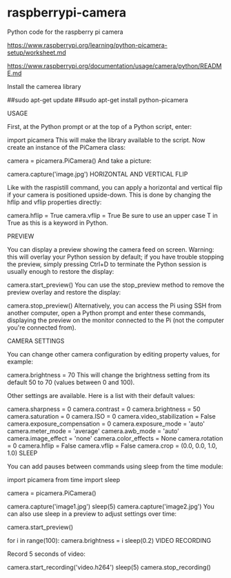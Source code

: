 # raspberrypi-camera
Python code for the raspberry pi camera

https://www.raspberrypi.org/learning/python-picamera-setup/worksheet.md

https://www.raspberrypi.org/documentation/usage/camera/python/README.md

Install the camerea library

##sudo apt-get update
##sudo apt-get install python-picamera

USAGE

First, at the Python prompt or at the top of a Python script, enter:

import picamera
This will make the library available to the script. Now create an instance of the PiCamera class:

camera = picamera.PiCamera()
And take a picture:

camera.capture('image.jpg')
HORIZONTAL AND VERTICAL FLIP

Like with the raspistill command, you can apply a horizontal and vertical flip if your camera is positioned upside-down. This is done by changing the hflip and vflip properties directly:

camera.hflip = True
camera.vflip = True
Be sure to use an upper case T in True as this is a keyword in Python.

PREVIEW

You can display a preview showing the camera feed on screen. Warning: this will overlay your Python session by default; if you have trouble stopping the preview, simply pressing Ctrl+D to terminate the Python session is usually enough to restore the display:

camera.start_preview()
You can use the stop_preview method to remove the preview overlay and restore the display:

camera.stop_preview()
Alternatively, you can access the Pi using SSH from another computer, open a Python prompt and enter these commands, displaying the preview on the monitor connected to the Pi (not the computer you're connected from).

CAMERA SETTINGS

You can change other camera configuration by editing property values, for example:

camera.brightness = 70
This will change the brightness setting from its default 50 to 70 (values between 0 and 100).

Other settings are available. Here is a list with their default values:

camera.sharpness = 0
camera.contrast = 0
camera.brightness = 50
camera.saturation = 0
camera.ISO = 0
camera.video_stabilization = False
camera.exposure_compensation = 0
camera.exposure_mode = 'auto'
camera.meter_mode = 'average'
camera.awb_mode = 'auto'
camera.image_effect = 'none'
camera.color_effects = None
camera.rotation = 0
camera.hflip = False
camera.vflip = False
camera.crop = (0.0, 0.0, 1.0, 1.0)
SLEEP

You can add pauses between commands using sleep from the time module:

import picamera
from time import sleep

camera = picamera.PiCamera()

camera.capture('image1.jpg')
sleep(5)
camera.capture('image2.jpg')
You can also use sleep in a preview to adjust settings over time:

camera.start_preview()

for i in range(100):
    camera.brightness = i
    sleep(0.2)
VIDEO RECORDING

Record 5 seconds of video:

camera.start_recording('video.h264')
sleep(5)
camera.stop_recording()
